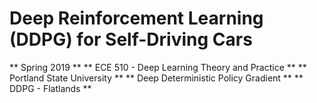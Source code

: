 # Deep Reinforcement Learning (DDPG) for Self-Driving Cars
** Spring 2019 **
** ECE 510 - Deep Learning Theory and Practice **
** Portland State University **
** Deep Deterministic Policy Gradient **
** DDPG - Flatlands **
